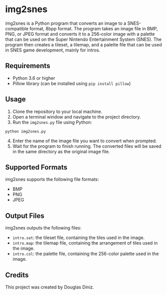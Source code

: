 # img2snes

img2snes is a Python program that converts an image to a SNES-compatible format, 8bpp format. The program takes an image file in BMP, PNG, or JPEG format and converts it to a 256-color image with a palette that can be used on the Super Nintendo Entertainment System (SNES). The program then creates a tileset, a tilemap, and a palette file that can be used in SNES game development, mainly for intros.

## Requirements

- Python 3.6 or higher
- Pillow library (can be installed using `pip install pillow`)

## Usage

1. Clone the repository to your local machine.
2. Open a terminal window and navigate to the project directory.
3. Run the `img2snes.py` file using Python:

```
python img2snes.py
```

4. Enter the name of the image file you want to convert when prompted.
5. Wait for the program to finish running. The converted files will be saved in the same directory as the original image file.

## Supported Formats

img2snes supports the following file formats:

- BMP
- PNG
- JPEG

## Output Files

img2snes outputs the following files:

- `intro.set`: the tileset file, containing the tiles used in the image.
- `intro.map`: the tilemap file, containing the arrangement of tiles used in the image.
- `intro.col`: the palette file, containing the 256-color palette used in the image.

## Credits

This project was created by Douglas Diniz. 
